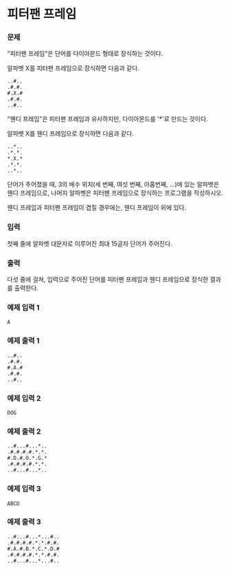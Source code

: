 # 피터팬 프레임  
### 문제 

"피터팬 프레임"은 단어를 다이아몬드 형태로 장식하는 것이다.

알파벳 X를 피터팬 프레임으로 장식하면 다음과 같다.

```
..#..
.#.#.
#.X.#
.#.#.
..#..
```

"웬디 프레임"은 피터팬 프레임과 유사하지만, 다이아몬드를 '*'로 만드는 것이다. 

알파벳 X를 웬디 프레임으로 장식하면 다음과 같다.

```
..*..
.*.*.
*.X.*
.*.*.
..*..
```

단어가 주어졌을 때, 3의 배수 위치(세 번째, 여섯 번째, 아홉번째, ...)에 있는 알파벳은 웬디 프레임으로, 나머지 알파벳은 피터팬 프레임으로 장식하는 프로그램을 작성하시오.

웬디 프레임과 피터팬 프레임이 겹칠 경우에는, 웬디 프레임이 위에 있다.

### 입력

첫째 줄에 알파벳 대문자로 이루어진 최대 15글자 단어가 주어진다.

### 출력

다섯 줄에 걸쳐, 입력으로 주어진 단어를 피터팬 프레임과 웬디 프레임으로 장식한 결과를 출력한다.

### 예제 입력 1 

```
A
```

### 예제 출력 1 

```
..#..
.#.#.
#.A.#
.#.#.
..#..
```

### 예제 입력 2

``` 
DOG
```

### 예제 출력 2 

```
..#...#...*..
.#.#.#.#.*.*.
#.D.#.O.*.G.*
.#.#.#.#.*.*.
..#...#...*..
```

### 예제 입력 3

``` 
ABCD
```

### 예제 출력 3 

```
..#...#...*...#..
.#.#.#.#.*.*.#.#.
#.A.#.B.*.C.*.D.#
.#.#.#.#.*.*.#.#.
..#...#...*...#..
```